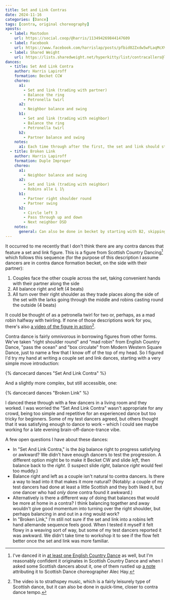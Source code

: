```yaml
---
title: Set and Link Contras
date: 2024-11-16
categories: [Dance]
tags: [contra, original choreography]
xposts:
  - label: Mastodon
    url: https://social.coop/@harris/113494269844147609
  - label: Facebook
    url: https://www.facebook.com/harrislap/posts/pfbid02Zxdw5wFLaqMcXVAWJdmmQNPEAKCPpYXPqJatwCTRqtUfj6zgvKMcBgnx72uzvagdl
  - label: Shared Weight
    url: https://lists.sharedweight.net/hyperkitty/list/contracallers@lists.sharedweight.net/thread/LU4YQCXN7UVKR7FRAMHO5MH2FCIHFGZO/
dances:
  - title: Set And Link Contra
    author: Harris Lapiroff
    formation: Becket CCW
    choreo:
      a1:
        - Set and link (trading with partner)
        - Balance the ring
        - Petronella twirl
      a2:
        - Neighbor balance and swing
      b1:
        - Set and link (trading with neighbor)
        - Balance the ring
        - Petronella twirl
      b2:
        - Partner balance and swing
    notes:
      a1: Each time through after the first, the set and link should start with a _big_ balance to the right to progress to new neighbors
  - title: Broken Link
    author: Harris Lapiroff
    formation: Duple Improper
    choreo:
      a1:
        - Neighbor balance and swing
      a2:
        - Set and link (trading with neighbor)
        - Robins alle L 1½
      b1:
        - Partner right shoulder round
        - Partner swing
      b2:
        - Circle left 3
        - Pass through up and down
        - Next neighbor DSD
    notes:
      general: Can also be done in becket by starting with B2, skipping the pass through, and changing to a slide left progression at the end.
---
```


It occurred to me recently that I don't think there are any contra dances that feature a set and link figure. This is a figure from Scottish Country Dancing[^1] which follows this sequence (for the purpose of this description I assume dancers are in contra dance formation becket, on the side with their partner):

[^1]: I've danced it in [at least one English Country Dance][pluck] as well, but I'm reasonably confident it originates in Scottish Country Dance and when I asked some Scottish dancers about it, one of them rustled up [a note][] attributing it to Scottish Dance choreographer Alec Hay.

[pluck]: https://www.youtube.com/watch?v=BSBXrXzU7_I
[a note]: https://my.strathspey.org/dd/formation/93/

1. Couples face the other couple across the set, taking convenient hands with their partner along the side
2. All balance right and left (4 beats)
3. All turn over their right shoulder as they trade places along the side of the set with the larks going through the middle and robins casting round the outside (4 beats)

It could be thought of as a petronella twirl for two or, perhaps, as a mad robin halfway with twirling. If none of those descriptions work for you, there's also [a video of the figure in action][video][^2].

[video]: https://youtu.be/hI-ebAspZzY?si=gkIDl8WmCzFc5HO4&t=16

[^2]: The video is to strathspey music, which is a fairly leisurely type of Scottish dance, but it can also be done in quick-time, closer to contra dance tempo.

Contra dance is fairly omnivorous in borrowing figures from other forms. We've taken "right shoulder round" and "mad robin" from English Country Dance, "pass the ocean" and "box circulate" from Modern Western Square Dance, just to name a few that I know off of the top of my head. So I figured I'd try my hand at writing a couple set and link dances, starting with a very simple move introduction:

{% dancecard dances "Set And Link Contra" %}

And a slightly more complex, but still accessible, one:

{% dancecard dances "Broken Link" %}

I danced these through with a few dancers in a living room and they worked. I was worried the "Set And Link Contra" wasn't appropriate for any crowd, being too simple and repetitive for an experienced dance but too tricky for beginners. Some of my test dancers agreed, but others thought that it was satisfying enough to dance to work – which I could see maybe working for a late evening brain-off-dance-trance vibe.

A few open questions I have about these dances:

- In "Set And Link Contra," is the _big_ balance right to progress satisfying or awkward? We didn't have enough dancers to test the progression. A different option might be to make it Becket CW and slide _left_, then balance back to the _right_. (I suspect slide _right_, balance _right_ would feel too muddy.)
- Balance right and left as a couple isn't natural to contra dancers. Is there a way to lead into it that makes it more natural? (Notably: a couple of my test dancers had done at least a little Scottish and they both liked it, but one dancer who had _only_ done contra found it awkward.)
- Alternatively is there a different way of doing that balances that would be more at home in a contra? I think balancing together and away wouldn't give good momentum into turning over the right shoulder, but perhaps balancing in and out in a ring would work?
- In "Broken Link," I'm still not sure if the set and link into a robins left hand allemande sequence feels good. When I tested it myself it felt flowy in a weaving sort of way, but some of my test dancers reported it was awkward. We didn't take time to workshop it to see if the flow felt better once the set and link was more familiar.
